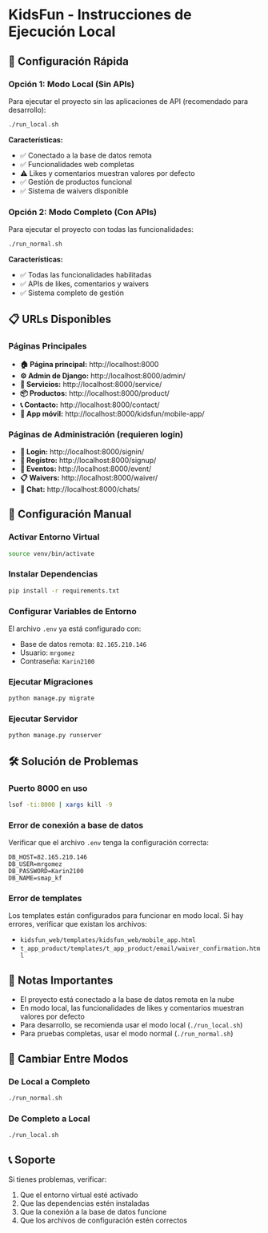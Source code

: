 # KidsFun - Instrucciones de Ejecución Local

## 🚀 Configuración Rápida

### Opción 1: Modo Local (Sin APIs)
Para ejecutar el proyecto sin las aplicaciones de API (recomendado para desarrollo):

```bash
./run_local.sh
```

**Características:**
- ✅ Conectado a la base de datos remota
- ✅ Funcionalidades web completas
- ⚠️ Likes y comentarios muestran valores por defecto
- ✅ Gestión de productos funcional
- ✅ Sistema de waivers disponible

### Opción 2: Modo Completo (Con APIs)
Para ejecutar el proyecto con todas las funcionalidades:

```bash
./run_normal.sh
```

**Características:**
- ✅ Todas las funcionalidades habilitadas
- ✅ APIs de likes, comentarios y waivers
- ✅ Sistema completo de gestión

## 📋 URLs Disponibles

### Páginas Principales
- **🏠 Página principal:** http://localhost:8000
- **⚙️ Admin de Django:** http://localhost:8000/admin/
- **🎉 Servicios:** http://localhost:8000/service/
- **📦 Productos:** http://localhost:8000/product/
- **📞 Contacto:** http://localhost:8000/contact/
- **📱 App móvil:** http://localhost:8000/kidsfun/mobile-app/

### Páginas de Administración (requieren login)
- **👤 Login:** http://localhost:8000/signin/
- **📝 Registro:** http://localhost:8000/signup/
- **🎪 Eventos:** http://localhost:8000/event/
- **📋 Waivers:** http://localhost:8000/waiver/
- **💬 Chat:** http://localhost:8000/chats/

## 🔧 Configuración Manual

### Activar Entorno Virtual
```bash
source venv/bin/activate
```

### Instalar Dependencias
```bash
pip install -r requirements.txt
```

### Configurar Variables de Entorno
El archivo `.env` ya está configurado con:
- Base de datos remota: `82.165.210.146`
- Usuario: `mrgomez`
- Contraseña: `Karin2100`

### Ejecutar Migraciones
```bash
python manage.py migrate
```

### Ejecutar Servidor
```bash
python manage.py runserver
```

## 🛠️ Solución de Problemas

### Puerto 8000 en uso
```bash
lsof -ti:8000 | xargs kill -9
```

### Error de conexión a base de datos
Verificar que el archivo `.env` tenga la configuración correcta:
```
DB_HOST=82.165.210.146
DB_USER=mrgomez
DB_PASSWORD=Karin2100
DB_NAME=smap_kf
```

### Error de templates
Los templates están configurados para funcionar en modo local. Si hay errores, verificar que existan los archivos:
- `kidsfun_web/templates/kidsfun_web/mobile_app.html`
- `t_app_product/templates/t_app_product/email/waiver_confirmation.html`

## 📝 Notas Importantes

- El proyecto está conectado a la base de datos remota en la nube
- En modo local, las funcionalidades de likes y comentarios muestran valores por defecto
- Para desarrollo, se recomienda usar el modo local (`./run_local.sh`)
- Para pruebas completas, usar el modo normal (`./run_normal.sh`)

## 🔄 Cambiar Entre Modos

### De Local a Completo
```bash
./run_normal.sh
```

### De Completo a Local
```bash
./run_local.sh
```

## 📞 Soporte

Si tienes problemas, verificar:
1. Que el entorno virtual esté activado
2. Que las dependencias estén instaladas
3. Que la conexión a la base de datos funcione
4. Que los archivos de configuración estén correctos 